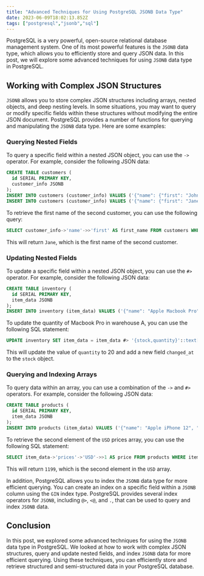 ```yaml
---
title: "Advanced Techniques for Using PostgreSQL JSONB Data Type"
date: 2023-06-09T18:02:13.852Z
tags: ["postgresql","jsonb","sql"]
---
```


PostgreSQL is a very powerful, open-source relational database management system. One of its most powerful features is the `JSONB` data type, which allows you to efficiently store and query JSON data. In this post, we will explore some advanced techniques for using `JSONB` data type in PostgreSQL.

## Working with Complex JSON Structures

`JSONB` allows you to store complex JSON structures including arrays, nested objects, and deep nesting levels. In some situations, you may want to query or modify specific fields within these structures without modifying the entire JSON document. PostgreSQL provides a number of functions for querying and manipulating the `JSONB` data type. Here are some examples:

### Querying Nested Fields

To query a specific field within a nested JSON object, you can use the `->` operator. For example, consider the following JSON data:

```SQL
CREATE TABLE customers (
  id SERIAL PRIMARY KEY,
  customer_info JSONB
);
INSERT INTO customers (customer_info) VALUES ('{"name": {"first": "John", "last": "Doe"}}');
INSERT INTO customers (customer_info) VALUES ('{"name": {"first": "Jane", "last": "Doe"}}');
```

To retrieve the first name of the second customer, you can use the following query:

```SQL
SELECT customer_info->'name'->>'first' AS first_name FROM customers WHERE id=2;
```

This will return `Jane`, which is the first name of the second customer.

### Updating Nested Fields

To update a specific field within a nested JSON object, you can use the `#>` operator. For example, consider the following JSON data:

```SQL
CREATE TABLE inventory (
  id SERIAL PRIMARY KEY,
  item_data JSONB
);
INSERT INTO inventory (item_data) VALUES ('{"name": "Apple Macbook Pro", "stock": {"quantity": 10, "location": {"warehouse": "A", "aisle": "B"}}}');
```

To update the quantity of Macbook Pro in warehouse A, you can use the following SQL statement:

```SQL
UPDATE inventory SET item_data = item_data #> '{stock,quantity}'::text[] || '{"changed_at": "now()"}'::JSONB WHERE item_data#>'{name}' = 'Apple Macbook Pro'::JSONB;
```

This will update the value of `quantity` to 20 and add a new field `changed_at` to the `stock` object.

### Querying and Indexing Arrays

To query data within an array, you can use a combination of the `->` and `#>` operators. For example, consider the following JSON data:

```SQL
CREATE TABLE products (
  id SERIAL PRIMARY KEY,
  item_data JSONB
);
INSERT INTO products (item_data) VALUES ('{"name": "Apple iPhone 12", "prices": {"USD": [1099, 1199, 1299], "EUR": [999, 1099, 1199]}}');
```

To retrieve the second element of the `USD` prices array, you can use the following SQL statement:

```SQL
SELECT item_data->'prices'->'USD'->>1 AS price FROM products WHERE item_data#>'{name}' = 'Apple iPhone 12'::JSONB;
```

This will return `1199`, which is the second element in the `USD` array.

In addition, PostgreSQL allows you to index the `JSONB` data type for more efficient querying. You can create an index on a specific field within a `JSONB` column using the `GIN` index type. PostgreSQL provides several index operators for `JSONB`, including `@>`, `<@`, and `.`, that can be used to query and index `JSONB` data.

## Conclusion

In this post, we explored some advanced techniques for using the `JSONB` data type in PostgreSQL. We looked at how to work with complex JSON structures, query and update nested fields, and index `JSONB` data for more efficient querying. Using these techniques, you can efficiently store and retrieve structured and semi-structured data in your PostgreSQL database.